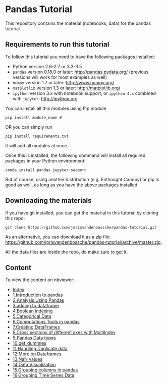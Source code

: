# Pandas Tutorial

This repository contains the material (notebooks, data) for the pandas tutorial 

## Requirements to run this tutorial

To follow this tutorial you need to have the following packages installed:

- Python version 2.6-2.7 or 3.3-3.5
- `pandas` version 0.18.0 or later: http://pandas.pydata.org/ (previous versions will work for most examples as well)
- `numpy` version 1.7 or later: http://www.numpy.org/
- `matplotlib` version 1.3 or later: http://matplotlib.org/
- `ipython` version 3.x with notebook support, or `ipython 4.x` combined with `jupyter`: http://ipython.org

You can install all this modules using Pip module

```
pip install module_name #
```
OR  you can simply run 
```
pip install requirements.txt
``` 
It will add all modules at once.


Once this is installed, the following command will install all required packages in your Python environment:
```
conda install pandas jupyter seaborn
```

But of course, using another distribution (e.g. Enthought Canopy) or pip is good as well, as long
as you have the above packages installed.


## Downloading the  materials

If you have git installed, you can get the material in this tutorial by cloning this repo:

    git clone https://github.com/jorisvandenbossche/pandas-tutorial.git

As an alternative, you can download it as a zip file:
https://github.com/jorisvandenbossche/pandas-tutorial/archive/master.zip.


All the data files are inside the repo, do make sure to get it.

## Content

To view the content on nbviewer:

- [Index](http://nbviewer.ipython.org/github/jorisvandenbossche/pandas-tutorial/blob/master/Index.ipynb)
- [1.Introduction to pandas](https://github.com/yadav-vikas/Pandas-tutorial-for-beginners/blob/main/1.Introduction%20to%20pandas.ipynb)
- [2.Analysis Using Pandas](https://github.com/yadav-vikas/Pandas-tutorial-for-beginners/blob/main/2.Analysis%20Using%20Pandas.ipynb)
- [3.adding to dataframe](https://github.com/yadav-vikas/Pandas-tutorial-for-beginners/blob/main/3.adding%20to%20dataframe.ipynb)
- [4.Boolean indexing](https://github.com/yadav-vikas/Pandas-tutorial-for-beginners/blob/main/4.Boolean%20indexing.ipynb)
- [5.Categorical Data](https://github.com/yadav-vikas/Pandas-tutorial-for-beginners/blob/main/6.Computations%20Tools%20in%20pandas.ipynb)
- [6.Computations Tools in pandas](http://nbviewer.ipython.org/github/jorisvandenbossche/pandas-tutorial/blob/master/05%20-%20Time%20series%20data.ipynb)
- [7.Creating DataFrames](https://github.com/yadav-vikas/Pandas-tutorial-for-beginners/blob/main/7.Creating%20DataFrames.ipynb)
- [8.Cross sections of different axes with MultiIndex](https://github.com/yadav-vikas/Pandas-tutorial-for-beginners/blob/main/8.Cross%20sections%20of%20different%20axes%20with%20MultiIndex.ipynb)
- [9.Pandas Data types](https://github.com/yadav-vikas/Pandas-tutorial-for-beginners/blob/main/9.Pandas%20Data%20types.ipynb)
- [10.get_dummies](https://github.com/yadav-vikas/Pandas-tutorial-for-beginners/blob/main/10.get_dummies.ipynb)
- [11.Handling Duplicate data](https://github.com/yadav-vikas/Pandas-tutorial-for-beginners/blob/main/11.Handling%20Duplicate%20data%20.ipynb)
- [12.More on Dataframes](https://github.com/yadav-vikas/Pandas-tutorial-for-beginners/blob/main/12.More%20on%20Dataframes.ipynb)
- [13.NaN values](https://github.com/yadav-vikas/Pandas-tutorial-for-beginners/blob/main/13.NaN%20values.ipynb)
- [14.Data Visualization](https://github.com/yadav-vikas/Pandas-tutorial-for-beginners/blob/main/14.Data%20Visualization.ipynb)
- [15.Grouping columns in pandas](https://github.com/yadav-vikas/Pandas-tutorial-for-beginners/blob/main/15.Grouping%20columns%20in%20pandas.ipynb)
- [16.Grouping Time Series Data](https://github.com/yadav-vikas/Pandas-tutorial-for-beginners/blob/main/16.Grouping%20Time%20Series%20Data.ipynb)